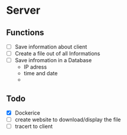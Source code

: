 # Server

## Functions
- [ ] Save information about client
- [ ] Create a file out of all Informations
- [ ] Save infromation in a Database
    - IP adress
    - time and date
    - 

## Todo
- [x] Dockerice
- [ ] create website to download/display the file
- [ ] tracert to client